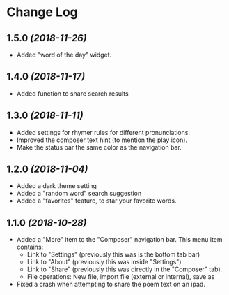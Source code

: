 Change Log
==========

1.5.0 *(2018-11-26)*
--------------------
* Added "word of the day" widget.

1.4.0 *(2018-11-17)*
--------------------
* Added function to share search results

1.3.0 *(2018-11-11)*
--------------------
* Added settings for rhymer rules for different pronunciations.
* Improved the composer text hint (to mention the play icon).
* Make the status bar the same color as the navigation bar.

1.2.0 *(2018-11-04)*
--------------------
* Added a dark theme setting
* Added a "random word" search suggestion
* Added a "favorites" feature, to star your favorite words.

1.1.0  *(2018-10-28)*
--------------------
* Added a "More" item to the "Composer" navigation bar. This menu item contains:
  - Link to "Settings" (previously this was is the bottom tab bar)
  - Link to "About" (previously this was inside "Settings")
  - Link to "Share" (previously this was directly in the "Composer" tab).
  - File operations: New file, import file (external or internal), save as
* Fixed a crash when attempting to share the poem text on an ipad.

